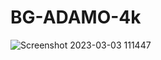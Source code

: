 # BG-ADAMO-4k
![Screenshot 2023-03-03 111447](https://user-images.githubusercontent.com/84090326/222816740-5665bd8b-3499-4d38-ba33-40059a67dc84.png)
